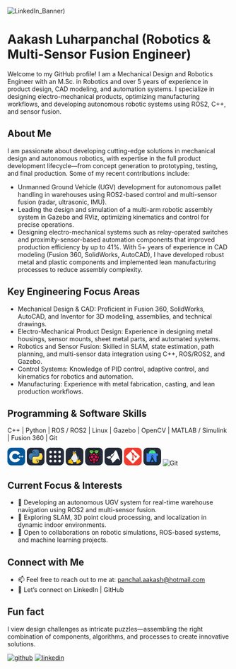 ![LinkedIn_Banner](https://github.com/Aakashluharpanchal/assets/Aakash-Luharpanchal.png))
 
 # Aakash Luharpanchal (Robotics & Multi-Sensor Fusion Engineer)

Welcome to my GitHub profile! I am a Mechanical Design and Robotics Engineer with an M.Sc. in Robotics and over 5 years of experience in product design, CAD modeling, and automation systems. I specialize in designing electro-mechanical products, optimizing manufacturing workflows, and developing autonomous robotic systems using ROS2, C++, and sensor fusion.

 ## About Me
I am passionate about developing cutting-edge solutions in mechanical design and autonomous robotics, with expertise in the full product development lifecycle—from concept generation to prototyping, testing, and final production. Some of my recent contributions include:

* Unmanned Ground Vehicle (UGV) development for autonomous pallet handling in warehouses using ROS2-based control and multi-sensor fusion (radar, ultrasonic, IMU).
* Leading the design and simulation of a multi-arm robotic assembly system in Gazebo and RViz, optimizing kinematics and control for precise operations.
* Designing electro-mechanical systems such as relay-operated switches and proximity-sensor-based automation components that improved production efficiency by up to 41%.
With 5+ years of experience in CAD modeling (Fusion 360, SolidWorks, AutoCAD), I have developed robust metal and plastic components and implemented lean manufacturing processes to reduce assembly complexity.

## Key Engineering Focus Areas

* Mechanical Design & CAD: Proficient in Fusion 360, SolidWorks, AutoCAD, and Inventor for 3D modeling, assemblies, and technical drawings.
* Electro-Mechanical Product Design: Experience in designing metal housings, sensor mounts, sheet metal parts, and automated systems.
* Robotics and Sensor Fusion: Skilled in SLAM, state estimation, path planning, and multi-sensor data integration using C++, ROS/ROS2, and Gazebo.
* Control Systems: Knowledge of PID control, adaptive control, and kinematics for robotics and automation.
* Manufacturing: Experience with metal fabrication, casting, and lean production workflows.
  
## Programming & Software Skills
C++ | Python | ROS / ROS2 | Linux | Gazebo | OpenCV | MATLAB / Simulink | Fusion 360 | Git
<div>
    <img src="https://github.com/tandpfun/skill-icons/blob/main/icons/CPP.svg" alt="cpp" width="40" height="40"/>
    <img src="https://github.com/tandpfun/skill-icons/blob/main/icons/Python-Dark.svg" alt="python" width="40" height="40"/>
    <img src="https://github.com/tandpfun/skill-icons/blob/main/icons/ROS-Dark.svg" alt="ros" width="40" height="40"/>
    <img src="https://github.com/tandpfun/skill-icons/blob/main/icons/Linux-Dark.svg" alt="linux" width="40" height="40"/>
    <img src="https://github.com/tandpfun/skill-icons/blob/main/icons/RaspberryPi-Dark.svg" alt="RPi" width="40" height="40"/>
    <img src="https://github.com/tandpfun/skill-icons/blob/main/icons/Matlab-Dark.svg" alt="matlab" width="40" height="40"/>
    <img src="https://github.com/tandpfun/skill-icons/blob/main/icons/Git.svg" alt="Git" width="40" height="40"/>
    <img src="https://github.com/tandpfun/skill-icons/blob/main/icons/AndroidStudio-Dark.svg" alt="Git" width="40" height="40"/>
    <img src="https://github.com/tandpfun/skill-icons/blob/main/icons/OpenCV-Dark.svg" alt="Git" width="40" height="40"/>
</div>

## Current Focus & Interests

* 🔭 Developing an autonomous UGV system for real-time warehouse navigation using ROS2 and multi-sensor fusion.
* 🌱 Exploring SLAM, 3D point cloud processing, and localization in dynamic indoor environments.
* 💬 Open to collaborations on robotic simulations, ROS-based systems, and machine learning projects.

## Connect with Me
* 📫 Feel free to reach out to me at: panchal.aakash@hotmail.com
* 👔 Let’s connect on LinkedIn | GitHub

## Fun fact 
I view design challenges as intricate puzzles—assembling the right combination of components, algorithms, and processes to create innovative solutions.

[<img src='https://cdn.jsdelivr.net/npm/simple-icons@3.0.1/icons/github.svg' alt='github' height='40'>](https://github.com/Aakashluharpanchal)  [<img src='https://cdn.jsdelivr.net/npm/simple-icons@3.0.1/icons/linkedin.svg' alt='linkedin' height='40'>](https://www.linkedin.com/in/luharpanchal/)  
